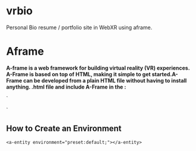 # vrbio
Personal Bio resume / portfolio site in WebXR using aframe. 
# Aframe
**A-frame is a web framework for building virtual reality (VR) experiences. A-Frame is based on top of HTML, making it simple to get started.A-Frame can be developed from a plain HTML file without having to install anything. .html file and include A-Frame in the <head>:**

`<html>
  <head>
    <script src="https://aframe.io/releases/1.3.0/aframe.min.js"></script>
  </head>
  <body>
    <a-scene>
      <a-box position="-1 0.5 -3" rotation="0 45 0" color="#4CC3D9"></a-box>
      <a-sphere position="0 1.25 -5" radius="1.25" color="#EF2D5E"></a-sphere>
      <a-cylinder position="1 0.75 -3" radius="0.5" height="1.5" color="#FFC65D"></a-cylinder>
      <a-plane position="0 0 -4" rotation="-90 0 0" width="4" height="4" color="#7BC8A4"></a-plane>
      <a-sky color="#ECECEC"></a-sky>
    </a-scene>
  </body>
</html>`

## How to Create an Environment 

`<a-entity environment="preset:default;"></a-entity>`